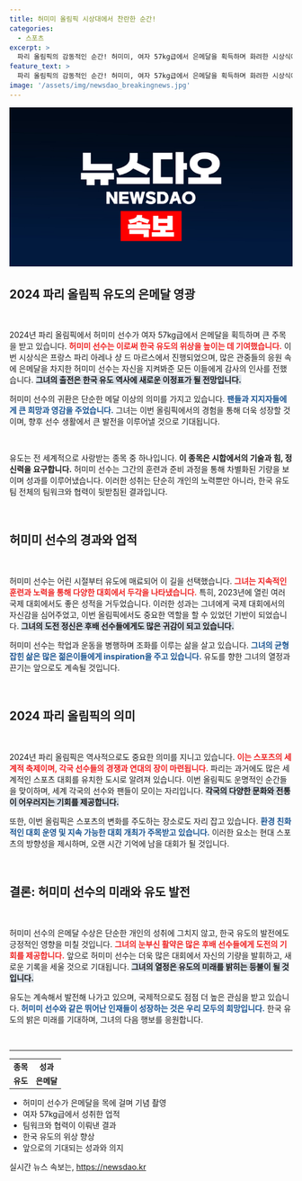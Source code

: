 ```yaml
---
title: 허미미 올림픽 시상대에서 찬란한 순간!
categories:
  - 스포츠
excerpt: >
  파리 올림픽의 감동적인 순간! 허미미, 여자 57kg급에서 은메달을 획득하며 화려한 시상식에서 눈부신 포즈를 선보였다. 그녀의 여정과 승리의 순간을 함께 확인하세요!
feature_text: >
  파리 올림픽의 감동적인 순간! 허미미, 여자 57kg급에서 은메달을 획득하며 화려한 시상식에서 눈부신 포즈를 선보였다. 그녀의 여정과 승리의 순간을 함께 확인하세요!
image: '/assets/img/newsdao_breakingnews.jpg'
---
```


<p><img src="/assets/img/newsdao_breakingnews.jpg" alt="ontimetimes 속보" /></p>

<h2 data-ke-size="size26">2024 파리 올림픽 유도의 은메달 영광</h2>

<p data-ke-size="size16">&nbsp;</p>

<p>2024년 파리 올림픽에서 허미미 선수가 여자 57kg급에서 은메달을 획득하며 큰 주목을 받고 있습니다. <b><span style="color: #ee2323;">허미미 선수는 이로써 한국 유도의 위상을 높이는 데 기여했습니다.</span></b> 이번 시상식은 프랑스 파리 아레나 샹 드 마르스에서 진행되었으며, 많은 관중들의 응원 속에 은메달을 차지한 허미미 선수는 자신을 지켜봐준 모든 이들에게 감사의 인사를 전했습니다. <b><span style="background-color: #21538527;">그녀의 출전은 한국 유도 역사에 새로운 이정표가 될 전망입니다.</span></b></p>

<p>허미미 선수의 귀환은 단순한 메달 이상의 의미를 가지고 있습니다. <b><span style="color: #1a5490;">팬들과 지지자들에게 큰 희망과 영감을 주었습니다.</span></b> 그녀는 이번 올림픽에서의 경험을 통해 더욱 성장할 것이며, 향후 선수 생활에서 큰 발전을 이루어낼 것으로 기대됩니다. </p>

<p data-ke-size="size16">&nbsp;</p>

<p>유도는 전 세계적으로 사랑받는 종목 중 하나입니다. <b>이 종목은 시합에서의 기술과 힘, 정신력을 요구합니다.</b> 허미미 선수는 그간의 훈련과 준비 과정을 통해 차별화된 기량을 보이며 성과를 이루어냈습니다. 이러한 성취는 단순히 개인의 노력뿐만 아니라, 한국 유도팀 전체의 팀워크와 협력이 뒷받침된 결과입니다. </p>

<p data-ke-size="size16">&nbsp;</p>

<h2 data-ke-size="size26">허미미 선수의 경과와 업적</h2>

<p data-ke-size="size16">&nbsp;</p>

<p>허미미 선수는 어린 시절부터 유도에 매료되어 이 길을 선택했습니다. <b><span style="color: #ee2323;">그녀는 지속적인 훈련과 노력을 통해 다양한 대회에서 두각을 나타냈습니다.</span></b> 특히, 2023년에 열린 여러 국제 대회에서도 좋은 성적을 거두었습니다. 이러한 성과는 그녀에게 국제 대회에서의 자신감을 심어주었고, 이번 올림픽에서도 중요한 역할을 할 수 있었던 기반이 되었습니다. <b><span style="background-color: #21538527;">그녀의 도전 정신은 후배 선수들에게도 많은 귀감이 되고 있습니다.</span></b></p>

<p>허미미 선수는 학업과 운동을 병행하며 조화를 이루는 삶을 살고 있습니다. <b><span style="color: #1a5490;">그녀의 균형 잡힌 삶은 많은 젊은이들에게 inspiration을 주고 있습니다.</span></b> 유도를 향한 그녀의 열정과 끈기는 앞으로도 계속될 것입니다. </p>

<p data-ke-size="size16">&nbsp;</p>

<h2 data-ke-size="size26">2024 파리 올림픽의 의미</h2>

<p data-ke-size="size16">&nbsp;</p>

<p>2024년 파리 올림픽은 역사적으로도 중요한 의미를 지니고 있습니다. <b><span style="color: #ee2323;">이는 스포츠의 세계적 축제이며, 각국 선수들의 경쟁과 연대의 장이 마련됩니다.</span></b> 파리는 과거에도 많은 세계적인 스포츠 대회를 유치한 도시로 알려져 있습니다. 이번 올림픽도 운명적인 순간들을 맞이하며, 세계 각국의 선수와 팬들이 모이는 자리입니다. <b><span style="background-color: #21538527;">각국의 다양한 문화와 전통이 어우러지는  기회를 제공합니다.</span></b></p>

<p>또한, 이번 올림픽은 스포츠의 변화를 주도하는 장소로도 자리 잡고 있습니다. <b><span style="color: #1a5490;">환경 친화적인 대회 운영 및 지속 가능한 대회 개최가 주목받고 있습니다.</span></b> 이러한 요소는 현대 스포츠의 방향성을 제시하며, 오랜 시간 기억에 남을 대회가 될 것입니다. </p>

<p data-ke-size="size16">&nbsp;</p>

<h2 data-ke-size="size26">결론: 허미미 선수의 미래와 유도 발전</h2>

<p data-ke-size="size16">&nbsp;</p>

<p>허미미 선수의 은메달 수상은 단순한 개인의 성취에 그치지 않고, 한국 유도의 발전에도 긍정적인 영향을 미칠 것입니다. <b><span style="color: #ee2323;">그녀의 눈부신 활약은 많은 후배 선수들에게 도전의 기회를 제공합니다.</span></b> 앞으로 허미미 선수는 더욱 많은 대회에서 자신의 기량을 발휘하고, 새로운 기록을 세울 것으로 기대됩니다. <b><span style="background-color: #21538527;">그녀의 열정은 유도의 미래를 밝히는 등불이 될 것입니다.</span></b></p>

<p>유도는 계속해서 발전해 나가고 있으며, 국제적으로도 점점 더 높은 관심을 받고 있습니다. <b><span style="color: #1a5490;">허미미 선수와 같은 뛰어난 인재들이 성장하는 것은 우리 모두의 희망입니다.</span></b> 한국 유도의 밝은 미래를 기대하며, 그녀의 다음 행보를 응원합니다. </p>

<p data-ke-size="size16">&nbsp;</p>

<hr />

<table>
    <tr>
        <th style="text-align: center;">종목</th>
        <th style="text-align: center;">성과</th>
    </tr>
    <tr>
        <td style="text-align: center; height: 17px;"><b>유도</b></td>
        <td style="text-align: center; height: 17px;"><b>은메달</b></td>
    </tr>
</table>

<ul>
    <li>허미미 선수가 은메달을 목에 걸며 기념 촬영</li>
    <li>여자 57kg급에서 성취한 업적</li>
    <li>팀워크와 협력이 이뤄낸 결과</li>
    <li>한국 유도의 위상 향상</li>
    <li>앞으로의 기대되는 성과와 의지</li>
</ul>
실시간 뉴스 속보는, <a href="https://newsdao.kr" rel="dofollow">https://newsdao.kr</a>


